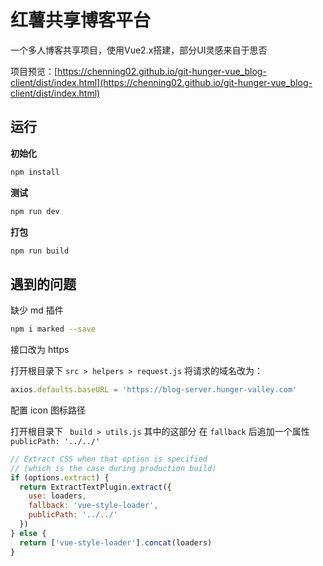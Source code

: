 # 红薯共享博客平台

一个多人博客共享项目，使用Vue2.x搭建，部分UI灵感来自于思否

项目预览：[https://chenning02.github.io/git-hunger-vue_blog-client/dist/index.html](https://chenning02.github.io/git-hunger-vue_blog-client/dist/index.html)

## 运行

**初始化**

```sh
npm install
```

**测试**

```sh
npm run dev
```

**打包**

```sh
npm run build
```


## 遇到的问题

缺少 md 插件

```bash
npm i marked --save
```

接口改为 https

打开根目录下 `src > helpers > request.js` 将请求的域名改为：

```js
axios.defaults.baseURL = 'https://blog-server.hunger-valley.com'
```

配置 icon 图标路径

打开根目录下 ` build > utils.js` 其中的这部分 在 `fallback` 后追加一个属性 `publicPath: '../../'`

```js
// Extract CSS when that option is specified
// (which is the case during production build)
if (options.extract) {
  return ExtractTextPlugin.extract({
    use: loaders,
    fallback: 'vue-style-loader',
    publicPath: '../../'
  })
} else {
  return ['vue-style-loader'].concat(loaders)
}
```

